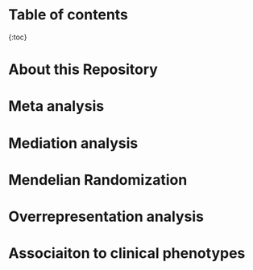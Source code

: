 # Table of contents
{:toc}

# About this Repository

# Meta analysis

# Mediation analysis

# Mendelian Randomization

# Overrepresentation analysis

# Associaiton to clinical phenotypes 


